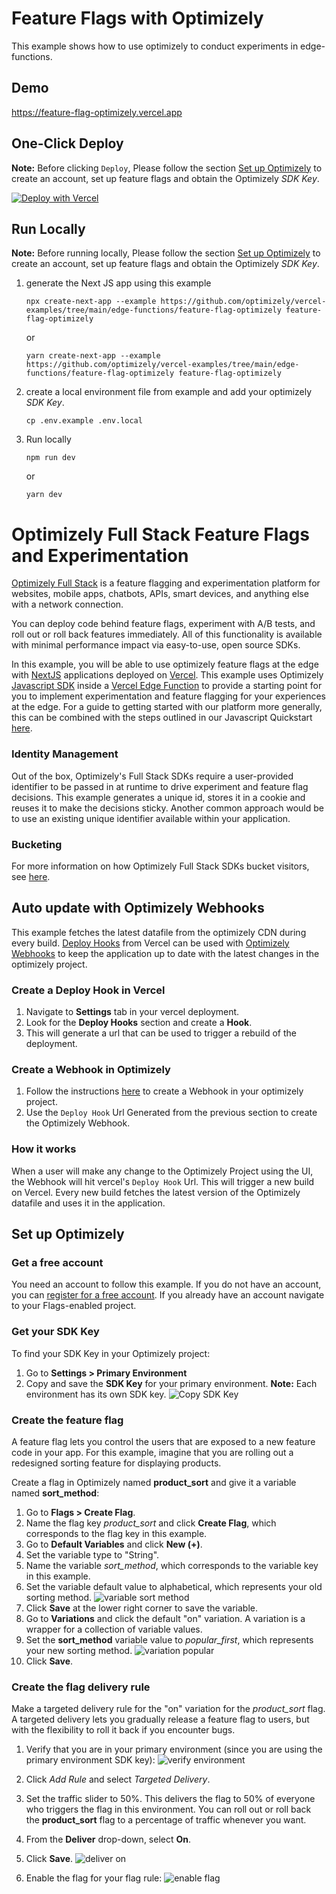 # Feature Flags with Optimizely

This example shows how to use optimizely to conduct experiments in edge-functions.

## Demo

https://feature-flag-optimizely.vercel.app

## One-Click Deploy

**Note:** Before clicking `Deploy`, Please follow the section [Set up Optimizely](#set-up-optimizely) to create an account, set up feature flags and obtain the Optimizely _SDK Key_.

[![Deploy with Vercel](https://vercel.com/button)](https://vercel.com/new/clone?repository-url=https://github.com/optimizely/vercel-examples/tree/main/edge-functions/feature-flag-optimizely&env=OPTIMIZELY_SDK_KEY&project-name=feature-flag-optimizely&repository-name=feature-flag-optimizely)

## Run Locally

**Note:** Before running locally, Please follow the section [Set up Optimizely](#set-up-optimizely) to create an account, set up feature flags and obtain the Optimizely _SDK Key_.

1. generate the Next JS app using this example

   ```
   npx create-next-app --example https://github.com/optimizely/vercel-examples/tree/main/edge-functions/feature-flag-optimizely feature-flag-optimizely
   ```

   or

   ```
   yarn create-next-app --example https://github.com/optimizely/vercel-examples/tree/main/edge-functions/feature-flag-optimizely feature-flag-optimizely
   ```

2. create a local environment file from example and add your optimizely _SDK Key_.

   ```
   cp .env.example .env.local
   ```

3. Run locally
   ```
   npm run dev
   ```
   or
   ```
   yarn dev
   ```

# Optimizely Full Stack Feature Flags and Experimentation

[Optimizely Full Stack](https://docs.developers.optimizely.com/full-stack/docs) is a feature flagging and experimentation platform for websites, mobile apps, chatbots, APIs, smart devices, and anything else with a network connection.

You can deploy code behind feature flags, experiment with A/B tests, and roll out or roll back features immediately. All of this functionality is available with minimal performance impact via easy-to-use, open source SDKs.

In this example, you will be able to use optimizely feature flags at the edge with [NextJS](https://nextjs.org/) applications deployed on [Vercel](https://vercel.com/). This example uses Optimizely [Javascript SDK](https://docs.developers.optimizely.com/full-stack/v4.0/docs/javascript-node) inside a [Vercel Edge Function](https://vercel.com/docs/concepts/functions/edge-functions) to provide a starting point for you to implement experimentation and feature flagging for your experiences at the edge. For a guide to getting started with our platform more generally, this can be combined with the steps outlined in our Javascript Quickstart [here](https://docs.developers.optimizely.com/full-stack/v4.0/docs/javascript-node).

### Identity Management

Out of the box, Optimizely's Full Stack SDKs require a user-provided identifier to be passed in at runtime to drive experiment and feature flag decisions. This example generates a unique id, stores it in a cookie and reuses it to make the decisions sticky. Another common approach would be to use an existing unique identifier available within your application.

### Bucketing

For more information on how Optimizely Full Stack SDKs bucket visitors, see [here](https://docs.developers.optimizely.com/full-stack/v4.0/docs/how-bucketing-works).

## Auto update with Optimizely Webhooks

This example fetches the latest datafile from the optimizely CDN during every build. [Deploy Hooks](https://vercel.com/docs/concepts/git/deploy-hooks) from Vercel can be used with [Optimizely Webhooks](https://docs.developers.optimizely.com/full-stack/docs/configure-webhooks#section-2-create-a-webhook-in-optimizely) to keep the application up to date with the latest changes in the optimizely project.

### Create a Deploy Hook in Vercel

1. Navigate to **Settings** tab in your vercel deployment.
2. Look for the **Deploy Hooks** section and create a **Hook**.
3. This will generate a url that can be used to trigger a rebuild of the deployment.

### Create a Webhook in Optimizely

1. Follow the instructions [here](https://docs.developers.optimizely.com/full-stack/docs/configure-webhooks#section-2-create-a-webhook-in-optimizely) to create a Webhook in your optimizely project.
2. Use the `Deploy Hook` Url Generated from the previous section to create the Optimizely Webhook.

### How it works

When a user will make any change to the Optimizely Project using the UI, the Webhook will hit vercel's `Deploy Hook` Url. This will trigger a new build on Vercel. Every new build fetches the latest version of the Optimizely datafile and uses it in the application.

## Set up Optimizely

### Get a free account

You need an account to follow this example. If you do not have an account, you can [register for a free account](https://www.optimizely.com/campaigns/feature-detail-pages/free-feature-flagging/). If you already have an account navigate to your Flags-enabled project.

### Get your SDK Key

To find your SDK Key in your Optimizely project:

1. Go to **Settings > Primary Environment**
2. Copy and save the **SDK Key** for your primary environment. **Note:** Each environment has its own SDK key.
   ![Copy SDK Key](https://files.readme.io/e392205-sdk_key.png)

### Create the feature flag

A feature flag lets you control the users that are exposed to a new feature code in your app. For this example, imagine that you are rolling out a redesigned sorting feature for displaying products.

Create a flag in Optimizely named **product_sort** and give it a variable named **sort_method**:

1. Go to **Flags > Create Flag**.
2. Name the flag key _product_sort_ and click **Create Flag**, which corresponds to the flag key in this example.
3. Go to **Default Variables** and click **New (+)**.
4. Set the variable type to "String".
5. Name the variable _sort_method_, which corresponds to the variable key in this example.
6. Set the variable default value to alphabetical, which represents your old sorting method.
   ![variable sort method](https://files.readme.io/5367828-variable_sort_method.png)
7. Click **Save** at the lower right corner to save the variable.
8. Go to **Variations** and click the default "on" variation. A variation is a wrapper for a collection of variable values.
9. Set the **sort_method** variable value to _popular_first_, which represents your new sorting method.
   ![variation popular](https://files.readme.io/7c41848-variation_popular.png)
10. Click **Save**.

### Create the flag delivery rule

Make a targeted delivery rule for the "on" variation for the _product_sort_ flag. A targeted delivery lets you gradually release a feature flag to users, but with the flexibility to roll it back if you encounter bugs.

1. Verify that you are in your primary environment (since you are using the primary environment SDK key):
   ![verify environment](https://files.readme.io/69332d4-verify_env.png)
2. Click _Add Rule_ and select _Targeted Delivery_.
3. Set the traffic slider to 50%. This delivers the flag to 50% of everyone who triggers the flag in this environment. You can roll out or roll back the **product_sort** flag to a percentage of traffic whenever you want.
4. From the **Deliver** drop-down, select **On**.
5. Click **Save**.
   ![deliver on](https://files.readme.io/8ead3e6-Screenshot_docs.png)

6. Enable the flag for your flag rule:
   ![enable flag](https://files.readme.io/cea7b99-enable_flag.png)
